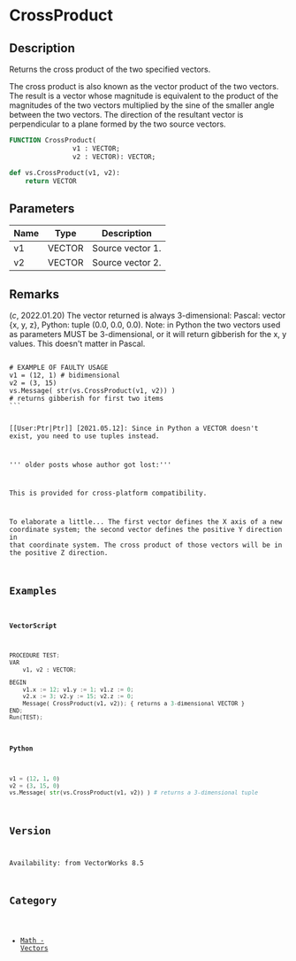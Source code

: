 # CrossProduct

## Description
Returns the cross product of the two specified vectors.

The cross product is also known as the vector product of the two vectors. The result is a vector whose magnitude is equivalent to the product of the magnitudes of the two vectors multiplied by the sine of the smaller angle between the two vectors. The direction of the resultant vector is perpendicular to a plane formed by the two source vectors.

```pascal
FUNCTION CrossProduct(
				v1 : VECTOR;
				v2 : VECTOR): VECTOR;
```

```python
def vs.CrossProduct(v1, v2):
    return VECTOR
```

## Parameters
|Name|Type|Description|
|---|---|---|
|v1|VECTOR|Source vector 1.|
|v2|VECTOR|Source vector 2.|

## Remarks
(*_c_*, 2022.01.20) The vector returned is always 3-dimensional: Pascal: vector {x, y, z}, Python: tuple (0.0, 0.0, 0.0).
Note: in Python the two vectors used as parameters MUST be 3-dimensional, or it will return gibberish for the x, y values. This doesn't matter in Pascal.

<code lang="py">
# EXAMPLE OF FAULTY USAGE
v1 = (12, 1) # bidimensional
v2 = (3, 15) 
vs.Message( str(vs.CrossProduct(v1, v2)) ) 
# returns gibberish for first two items
```

[[User:Ptr|Ptr]] [2021.05.12]:
Since in Python a VECTOR doesn't exist, you need to use tuples instead.

''' older posts whose author got lost:'''

This is provided for cross-platform compatibility.

To elaborate a little...
The first vector defines the X axis of a new coordinate system; the second vector defines the positive Y direction in that coordinate system. The cross product of those vectors will be in the positive Z direction.

## Examples
#### VectorScript ####
```python
PROCEDURE TEST;
VAR
    v1, v2 : VECTOR;

BEGIN
    v1.x := 12; v1.y := 1; v1.z := 0;
    v2.x := 3; v2.y := 15; v2.z := 0;
    Message( CrossProduct(v1, v2)); { returns a 3-dimensional VECTOR }
END;
Run(TEST);
```
#### Python ####
```python
v1 = (12, 1, 0)
v2 = (3, 15, 0)
vs.Message( str(vs.CrossProduct(v1, v2)) ) # returns a 3-dimensional tuple
```

## Version
Availability: from VectorWorks 8.5

## Category
* [Math - Vectors](../Categories/Math%20-%20Vectors.md)
